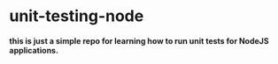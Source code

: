 # unit-testing-node

#### this is just a simple repo for learning how to run unit tests for NodeJS applications.